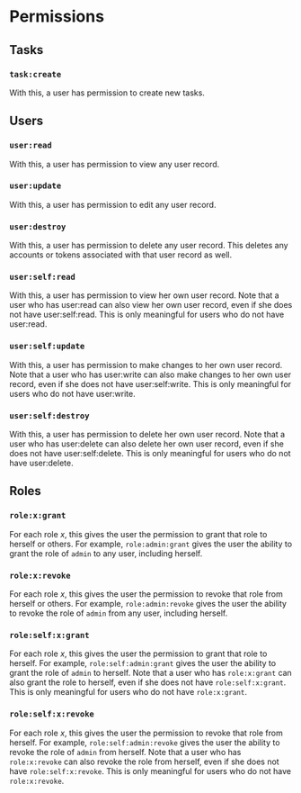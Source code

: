 # Permissions

## Tasks

### `task:create`

With this, a user has permission to create new tasks.

## Users

### `user:read`

With this, a user has permission to view any user record.

### `user:update`

With this, a user has permission to edit any user record.

### `user:destroy`

With this, a user has permission to delete any user record.
This deletes any accounts or tokens associated with that
user record as well.

### `user:self:read`

With this, a user has permission to view her own user record.
Note that a user who has user:read can also view her own user
record, even if she does not have user:self:read. This is
only meaningful for users who do not have user:read.

### `user:self:update`

With this, a user has permission to make changes to her own
user record. Note that a user who has user:write can also
make changes to her own user record, even if she does not
have user:self:write. This is only meaningful for users who
do not have user:write.

### `user:self:destroy`

With this, a user has permission to delete her own user
record. Note that a user who has user:delete can also delete
her own user record, even if she does not have
user:self:delete. This is only meaningful for users who do
not have user:delete.

## Roles

### `role:x:grant`

For each role _x_, this gives the user the permission
to grant that role to herself or others. For example,
`role:admin:grant` gives the user the ability to grant the role
of `admin` to any user, including herself.

### `role:x:revoke`

For each role _x_, this gives the user the permission
to revoke that role from herself or others. For example,
`role:admin:revoke` gives the user the ability to revoke
the role of `admin` from any user, including herself.

### `role:self:x:grant`

For each role _x_, this gives the user the permission
to grant that role to herself. For example,
`role:self:admin:grant` gives the user the ability to
grant the role of `admin` to herself. Note that a user
who has `role:x:grant` can also grant the role to
herself, even if she does not have `role:self:x:grant`.
This is only meaningful for users who do not have
`role:x:grant`.

### `role:self:x:revoke`

For each role _x_, this gives the user the permission
to revoke that role from herself. For example,
`role:self:admin:revoke` gives the user the ability to
revoke the role of `admin` from herself. Note that a user
who has `role:x:revoke` can also revoke the role from
herself, even if she does not have `role:self:x:revoke`.
This is only meaningful for users who do not have
`role:x:revoke`.